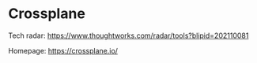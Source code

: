 # Crossplane

Tech radar: https://www.thoughtworks.com/radar/tools?blipid=202110081

Homepage: https://crossplane.io/
